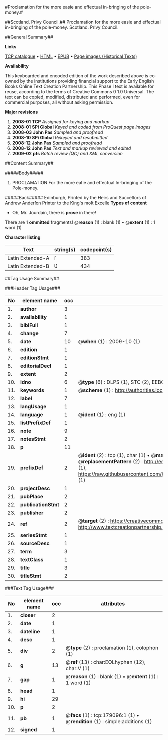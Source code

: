 #Proclamation for the more easie and effectual in-bringing of the pole-money.#

##Scotland. Privy Council.##
Proclamation for the more easie and effectual in-bringing of the pole-money.
Scotland. Privy Council.

##General Summary##

**Links**

[TCP catalogue](http://www.ota.ox.ac.uk/tcp/)  • 
[HTML](http://tei.it.ox.ac.uk/tcp/Texts-HTML/free/B05/B05698.html)  • 
[EPUB](http://tei.it.ox.ac.uk/tcp/Texts-EPUB/free/B05/B05698.epub) • 
[Page images (Historical Texts)](https://data.historicaltexts.jisc.ac.uk/view?pubId=eebo-52528994e&pageId=eebo-52528994e-179096-1)

**Availability**

This keyboarded and encoded edition of the
	       work described above is co-owned by the institutions
	       providing financial support to the Early English Books
	       Online Text Creation Partnership. This Phase I text is
	       available for reuse, according to the terms of Creative
	       Commons 0 1.0 Universal. The text can be copied,
	       modified, distributed and performed, even for
	       commercial purposes, all without asking permission.

**Major revisions**

1. __2008-01__ __TCP__ *Assigned for keying and markup*
1. __2008-01__ __SPi Global__ *Keyed and coded from ProQuest page images*
1. __2008-03__ __John Pas__ *Sampled and proofread*
1. __2008-10__ __SPi Global__ *Rekeyed and resubmitted*
1. __2008-12__ __John Pas__ *Sampled and proofread*
1. __2008-12__ __John Pas__ *Text and markup reviewed and edited*
1. __2009-02__ __pfs__ *Batch review (QC) and XML conversion*

##Content Summary##

#####Body#####

1. PROCLAMATION For the more eaſie and effectual In-bringing of the Pole-money.

#####Back#####
Edinburgh, Printed by the Heirs and Succeſſors of Andrew Anderſon Printer to the King's moſt Excelle
**Types of content**

  * Oh, Mr. Jourdain, there is **prose** in there!

There are 1 **ommitted** fragments! 
 @__reason__ (1) : blank (1)  •  @__extent__ (1) : 1 word (1)

**Character listing**


|Text|string(s)|codepoint(s)|
|---|---|---|
|Latin Extended-A|ſ|383|
|Latin Extended-B|Ʋ|434|

##Tag Usage Summary##

###Header Tag Usage###

|No|element name|occ|attributes|
|---|---|---|---|
|1.|__author__|3||
|2.|__availability__|1||
|3.|__biblFull__|1||
|4.|__change__|7||
|5.|__date__|10| @__when__ (1) : 2009-10 (1)|
|6.|__edition__|1||
|7.|__editionStmt__|1||
|8.|__editorialDecl__|1||
|9.|__extent__|2||
|10.|__idno__|6| @__type__ (6) : DLPS (1), STC (2), EEBO-CITATION (1), OCLC (1), VID (1)|
|11.|__keywords__|1| @__scheme__ (1) : http://authorities.loc.gov/ (1)|
|12.|__label__|7||
|13.|__langUsage__|1||
|14.|__language__|1| @__ident__ (1) : eng (1)|
|15.|__listPrefixDef__|1||
|16.|__note__|9||
|17.|__notesStmt__|2||
|18.|__p__|11||
|19.|__prefixDef__|2| @__ident__ (2) : tcp (1), char (1)  •  @__matchPattern__ (2) : ([0-9\-]+):([0-9IVX]+) (1), (.+) (1)  •  @__replacementPattern__ (2) : http://eebo.chadwyck.com/downloadtiff?vid=$1&page=$2 (1), https://raw.githubusercontent.com/textcreationpartnership/Texts/master/tcpchars.xml#$1 (1)|
|20.|__projectDesc__|1||
|21.|__pubPlace__|2||
|22.|__publicationStmt__|2||
|23.|__publisher__|2||
|24.|__ref__|2| @__target__ (2) : https://creativecommons.org/publicdomain/zero/1.0/ (1), http://www.textcreationpartnership.org/docs/. (1)|
|25.|__seriesStmt__|1||
|26.|__sourceDesc__|1||
|27.|__term__|3||
|28.|__textClass__|1||
|29.|__title__|3||
|30.|__titleStmt__|2||


###Text Tag Usage###

|No|element name|occ|attributes|
|---|---|---|---|
|1.|__closer__|2||
|2.|__date__|1||
|3.|__dateline__|1||
|4.|__desc__|1||
|5.|__div__|2| @__type__ (2) : proclamation (1), colophon (1)|
|6.|__g__|13| @__ref__ (13) : char:EOLhyphen (12), char:V (1)|
|7.|__gap__|1| @__reason__ (1) : blank (1)  •  @__extent__ (1) : 1 word (1)|
|8.|__head__|1||
|9.|__hi__|29||
|10.|__p__|2||
|11.|__pb__|1| @__facs__ (1) : tcp:179096:1 (1)  •  @__rendition__ (1) : simple:additions (1)|
|12.|__signed__|1||
